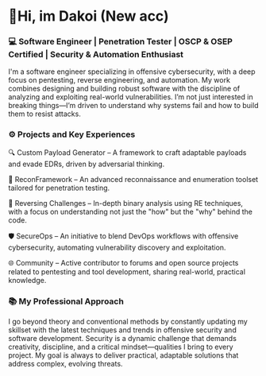 # 👋Hi, im Dakoi (New acc)
### 💻 Software Engineer | Penetration Tester | OSCP & OSEP Certified | Security & Automation Enthusiast

I'm a software engineer specializing in offensive cybersecurity, with a deep focus on pentesting, reverse engineering, and automation. 
My work combines designing and building robust software with the discipline of analyzing and exploiting real-world vulnerabilities. 
I’m not just interested in breaking things—I’m driven to understand why systems fail and how to build them to resist attacks.

### ⚙️ Projects and Key Experiences

🔍 Custom Payload Generator – A framework to craft adaptable payloads and evade EDRs, driven by adversarial thinking.

🔎 ReconFramework – An advanced reconnaissance and enumeration toolset tailored for penetration testing.

🔬 Reversing Challenges – In-depth binary analysis using RE techniques, with a focus on understanding not just the "how" but the "why" behind the code.

🛡️ SecureOps – An initiative to blend DevOps workflows with offensive cybersecurity, automating vulnerability discovery and exploitation.

🌐 Community – Active contributor to forums and open source projects related to pentesting and tool development, sharing real-world, practical knowledge.


### 📚 My Professional Approach
I go beyond theory and conventional methods by constantly updating my skillset with the latest techniques and trends in offensive security and software development. 
Security is a dynamic challenge that demands creativity, discipline, and a critical mindset—qualities I bring to every project. 
My goal is always to deliver practical, adaptable solutions that address complex, evolving threats.
